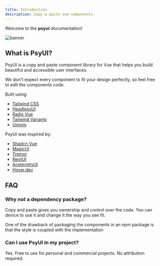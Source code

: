 ```yaml
---
title: Introduction
description: Copy & paste vue components.
---
```


Welcome to the **psyui** documentation!

![banner](/banner.png#rounded)

## What is PsyUI?

PsyUI is a copy and paste component library for Vue that helps you build beautiful and accessible user interfaces.

We don't expect every component to fit your design perfectly, so feel free to edit the components code.

Built using:

- [Tailwind CSS](https://tailwindcss.com/)
- [HeadlessUI](https://headlessui.com/v1/vue)
- [Radix Vue](https://www.radix-vue.com/)
- [Tailwind Variants](https://www.tailwind-variants.org/)
- [Unovis](https://unovis.dev/)

PsyUI was inspired by:

- [Shadcn Vue](https://www.shadcn-vue.com/)
- [MagicUI](https://magicui.design/)
- [Tremor](https://www.tremor.so/)
- [NextUI](https://nextui.org/)
- [AceternityUI](https://ui.aceternity.com/)
- [Hover.dev](https://www.hover.dev/)

## FAQ

### Why not a dependency package?

Copy and paste gives you ownership and control over the code. You can device to use it and change it the way you see fit.

One of the drawback of packaging the components in an npm package is that the style is coupled with the implementation

### Can I use PsyUI in my project?

Yes. Free to use for personal and commercial projects. No attribution required.
